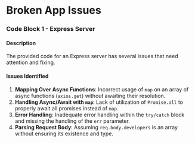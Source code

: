 # Broken App Issues
 
### Code Block 1 - Express Server

#### Description
The provided code for an Express server has several issues that need attention and fixing.

#### Issues Identified
1. **Mapping Over Async Functions**: Incorrect usage of `map` on an array of async functions (`axios.get`) without awaiting their resolution.
2. **Handling Async/Await with `map`**: Lack of utilization of `Promise.all` to properly await all promises instead of `map`.
3. **Error Handling**: Inadequate error handling within the `try/catch` block and missing the handling of the `err` parameter.
4. **Parsing Request Body**: Assuming `req.body.developers` is an array without ensuring its existence and type.
